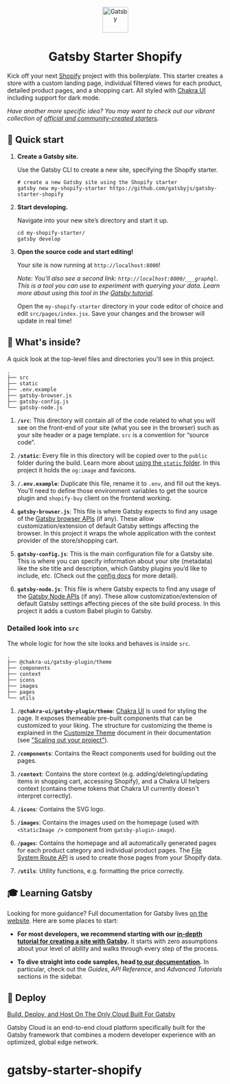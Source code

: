 <p align="center">
  <a href="https://www.gatsbyjs.com">
    <img alt="Gatsby" src="https://www.gatsbyjs.com/Gatsby-Monogram.svg" width="60" />
  </a>
</p>
<h1 align="center">
  Gatsby Starter Shopify
</h1>

Kick off your next [Shopify](https://www.shopify.com/) project with this boilerplate. This starter creates a store with a custom landing page, individual filtered views for each product, detailed product pages, and a shopping cart. All styled with [Chakra UI](https://chakra-ui.com/) including support for dark mode.

_Have another more specific idea? You may want to check out our vibrant collection of [official and community-created starters](https://www.gatsbyjs.com/starters/)._

## 🚀 Quick start

1.  **Create a Gatsby site.**

    Use the Gatsby CLI to create a new site, specifying the Shopify starter.

    ```shell
    # create a new Gatsby site using the Shopify starter
    gatsby new my-shopify-starter https://github.com/gatsbyjs/gatsby-starter-shopify
    ```

1.  **Start developing.**

    Navigate into your new site’s directory and start it up.

    ```shell
    cd my-shopify-starter/
    gatsby develop
    ```

1.  **Open the source code and start editing!**

    Your site is now running at `http://localhost:8000`!

    _Note: You'll also see a second link: _`http://localhost:8000/___graphql`_. This is a tool you can use to experiment with querying your data. Learn more about using this tool in the [Gatsby tutorial](https://www.gatsbyjs.com/tutorial/part-five/#introducing-graphiql)._

    Open the `my-shopify-starter` directory in your code editor of choice and edit `src/pages/index.jsx`. Save your changes and the browser will update in real time!

## 🧐 What's inside?

A quick look at the top-level files and directories you'll see in this project.

    .
    ├── src
    ├── static
    ├── .env.example
    ├── gatsby-browser.js
    ├── gatsby-config.js
    └── gatsby-node.js

1.  **`/src`**: This directory will contain all of the code related to what you will see on the front-end of your site (what you see in the browser) such as your site header or a page template. `src` is a convention for “source code”.

1.  **`/static`**: Every file in this directory will be copied over to the `public` folder during the build. Learn more about [using the `static` folder](https://www.gatsbyjs.com/docs/how-to/images-and-media/static-folder/). In this project it holds the `og:image` and favicons.

1.  **`/.env.example`**: Duplicate this file, rename it to `.env`, and fill out the keys. You'll need to define those environment variables to get the source plugin and `shopify-buy` client on the frontend working.

1.  **`gatsby-browser.js`**: This file is where Gatsby expects to find any usage of the [Gatsby browser APIs](https://www.gatsbyjs.com/docs/browser-apis/) (if any). These allow customization/extension of default Gatsby settings affecting the browser. In this project it wraps the whole application with the context provider of the store/shopping cart.

1.  **`gatsby-config.js`**: This is the main configuration file for a Gatsby site. This is where you can specify information about your site (metadata) like the site title and description, which Gatsby plugins you’d like to include, etc. (Check out the [config docs](https://www.gatsbyjs.com/docs/gatsby-config/) for more detail).

1.  **`gatsby-node.js`**: This file is where Gatsby expects to find any usage of the [Gatsby Node APIs](https://www.gatsbyjs.com/docs/node-apis/) (if any). These allow customization/extension of default Gatsby settings affecting pieces of the site build process. In this project it adds a custom Babel plugin to Gatsby.

### Detailed look into `src`

The whole logic for how the site looks and behaves is inside `src`.

    .
    ├── @chakra-ui/gatsby-plugin/theme
    ├── components
    ├── context
    ├── icons
    ├── images
    ├── pages
    └── utils

1.  **`/@chakra-ui/gatsby-plugin/theme`**: [Chakra UI](https://chakra-ui.com/) is used for styling the page. It exposes themeable pre-built components that can be customized to your liking. The structure for customizing the theme is explained in the [Customize Theme](https://chakra-ui.com/docs/theming/customize-theme) document in their documentation (see ["Scaling out your project"](https://chakra-ui.com/docs/theming/customize-theme#scaling-out-your-project)).

1.  **`/components`**: Contains the React components used for building out the pages.

1.  **`/context`**: Contains the store context (e.g. adding/deleting/updating items in shopping cart, accessing Shopify), and a Chakra UI helpers context (contains theme tokens that Chakra UI currently doesn't interpret correctly).

1.  **`/icons`**: Contains the SVG logo.

1.  **`/images`**: Contains the images used on the homepage (used with `<StaticImage />` component from `gatsby-plugin-image`).

1.  **`/pages`**: Contains the homepage and all automatically generated pages for each product category and individual product pages. The [File System Route API](https://www.gatsbyjs.com/docs/reference/routing/file-system-route-api/) is used to create those pages from your Shopify data.

1.  **`/utils`**: Utility functions, e.g. formatting the price correctly.

## 🎓 Learning Gatsby

Looking for more guidance? Full documentation for Gatsby lives [on the website](https://www.gatsbyjs.com/). Here are some places to start:

- **For most developers, we recommend starting with our [in-depth tutorial for creating a site with Gatsby](https://www.gatsbyjs.com/tutorial/).** It starts with zero assumptions about your level of ability and walks through every step of the process.

- **To dive straight into code samples, head [to our documentation](https://www.gatsbyjs.com/docs/).** In particular, check out the _Guides_, _API Reference_, and _Advanced Tutorials_ sections in the sidebar.

## 💫 Deploy

[Build, Deploy, and Host On The Only Cloud Built For Gatsby](https://www.gatsbyjs.com/cloud/)

Gatsby Cloud is an end-to-end cloud platform specifically built for the Gatsby framework that combines a modern developer experience with an optimized, global edge network.
# gatsby-starter-shopify
